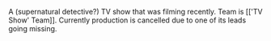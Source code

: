 A (supernatural detective?) TV show that was filming recently. Team is [['TV Show' Team]]. Currently production is cancelled due to one of its leads going missing. 

